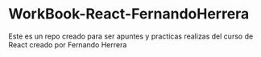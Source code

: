 # WorkBook-React-FernandoHerrera
Este es un repo creado para ser apuntes y practicas realizas del curso de React creado por Fernando Herrera
